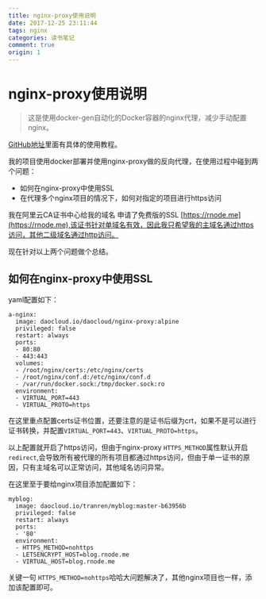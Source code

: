```yaml
---
title: nginx-proxy使用说明
date: 2017-12-25 23:11:44
tags: nginx
categories: 读书笔记
comment: true
origin: 1
---
```

# nginx-proxy使用说明
> 这是使用docker-gen自动化的Docker容器的nginx代理，减少手动配置nginx。

[GitHub地址](https://github.com/jwilder/nginx-proxy)里面有具体的使用教程。

我的项目使用docker部署并使用nginx-proxy做的反向代理，在使用过程中碰到两个问题：

- 如何在nginx-proxy中使用SSL
- 在代理多个nginx项目的情况下，如何对指定的项目进行https访问

我在阿里云CA证书中心给我的域名 申请了免费版的SSL [https://rnode.me](https://rnode.me),该证书针对单域名有效，因此我只希望我的主域名通过https访问，其他二级域名通过http访问。

现在针对以上两个问题做个总结。

## 如何在nginx-proxy中使用SSL

yaml配置如下：
```
a-nginx:
  image: daocloud.io/daocloud/nginx-proxy:alpine
  privileged: false
  restart: always
  ports:
  - 80:80
  - 443:443
  volumes:
  - /root/nginx/certs:/etc/nginx/certs
  - /root/nginx/conf.d:/etc/nginx/conf.d
  - /var/run/docker.sock:/tmp/docker.sock:ro
  environment:
  - VIRTUAL_PORT=443
  - VIRTUAL_PROTO=https
```

在这里重点配置certs证书位置，还要注意的是证书后缀为crt，如果不是可以进行证书转换，并配置`VIRTUAL_PORT=443`、`VIRTUAL_PROTO=https`。

以上配置就开启了https访问，但由于nginx-proxy `HTTPS_METHOD`属性默认开启`redirect`,会导致所有被代理的所有项目都通过https访问，但由于单一证书的原因，只有主域名可以正常访问，其他域名访问异常。

在这里至于要给nginx项目添加配置如下：
```
myblog:
  image: daocloud.io/tranren/myblog:master-b63956b
  privileged: false
  restart: always
  ports:
  - '80'
  environment:
  - HTTPS_METHOD=nohttps
  - LETSENCRYPT_HOST=blog.rnode.me
  - VIRTUAL_HOST=blog.rnode.me
```

关键一句 `HTTPS_METHOD=nohttps`哈哈大问题解决了，其他nginx项目也一样，添加该配置即可。

